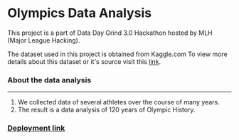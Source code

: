 # Olympics Data Analysis
This project is a part of Data Day Grind 3.0 Hackathon hosted by MLH (Major League Hacking).

The dataset used in this project is obtained from Kaggle.com
To view more details about this dataset or it's source visit this [link](https://www.kaggle.com/heesoo37/120-years-of-olympic-history-athletes-and-results).

### About the data analysis
<hr>

1. We collected data of several athletes over the course of many years. <br>
2. The result is a data analysis of 120 years of Olympic History.

### [Deployment link](https://olympics-data-analysis2617.herokuapp.com/)
